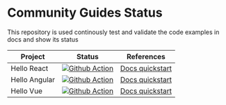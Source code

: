 # Community Guides Status
This repository is used continously test and validate the code examples in docs and show its status

| Project         | Status | References |
|--------------|--------|--------|
| Hello React      | [![Github Action](https://github.com/teambit/community-guides-status/actions/workflows/hello-react-quickstart.yml/badge.svg)](https://github.com/teambit/community-guides-status/actions/workflows/hello-react-quickstart.yml) | [Docs quickstart](https://bit.dev/docs/quick-start/hello-world) |
| Hello Angular      | [![Github Action](https://github.com/teambit/community-guides-status/actions/workflows/hello-angular-quickstart.yml/badge.svg)](https://github.com/teambit/community-guides-status/actions/workflows/hello-angular-quickstart.yml) | [Docs quickstart](https://bit.dev/docs/quick-start/hello-world-angular) |
| Hello Vue      | [![Github Action](https://github.com/teambit/community-guides-status/actions/workflows/hello-vue-quickstart.yml/badge.svg)](https://github.com/teambit/community-guides-status/actions/workflows/hello-angular-quickstart.yml) | [Docs quickstart](https://bit.dev/docs/quick-start/hello-world-vue) |
